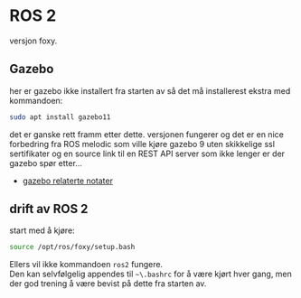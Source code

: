 # ROS 2
versjon foxy.

## Gazebo
her er gazebo ikke installert fra starten av så det må installerest ekstra med kommandoen:

```Bash
sudo apt install gazebo11
``` 

det er ganske rett framm etter dette. versjonen fungerer og det er en nice forbedring fra ROS melodic som ville kjøre gazebo 9 uten skikkelige ssl sertifikater og en source link til en REST API server som ikke lenger er der gazebo spør etter...

- [gazebo relaterte notater](gazebo)

## drift av ROS 2
start med å kjøre:

```Bash
source /opt/ros/foxy/setup.bash
```

Ellers vil ikke kommandoen `ros2` fungere.  
Den kan selvfølgelig appendes til `~\.bashrc` for å være kjørt hver gang, men der god trening å være bevist på dette fra starten av.



